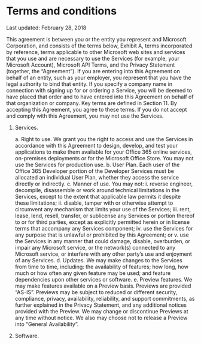 # Terms and conditions

Last updated: February 28, 2018

This agreement is between you or the entity you represent and Microsoft Corporation, and consists of the terms below, Exhibit A, terms incorporated by reference, terms applicable to other Microsoft web sites and services that you use and are necessary to use the Services (for example, your Microsoft Account), Microsoft API Terms, and the Privacy Statement (together, the “Agreement”). If you are entering into this Agreement on behalf of an entity, such as your employer, you represent that you have the legal authority to bind that entity. If you specify a company name in connection with signing up for or ordering a Service, you will be deemed to have placed that order and to have entered into this Agreement on behalf of that organization or company. Key terms are defined in Section 11. By accepting this Agreement, you agree to these terms. If you do not accept and comply with this Agreement, you may not use the Services.

1. Services.

    a.	Right to use. We grant you the right to access and use the Services in accordance with this Agreement to design, develop, and test your applications to make them available for your Office 365 online services, on-premises deployments or for the Microsoft Office Store. You may not use the Services for production use.
    b.	User Plan. Each user of the Office 365 Developer portion of the Developer Services must be allocated an individual User Plan, whether they access the service directly or indirectly.
    c.	Manner of use. You may not:
        i.	reverse engineer, decompile, disassemble or work around technical limitations in the Services, except to the extent that applicable law permits it despite these limitations;
        ii.	disable, tamper with or otherwise attempt to circumvent any mechanism that limits your use of the Services;
        iii.	rent, lease, lend, resell, transfer, or sublicense any Services or portion thereof to or for third parties, except as explicitly permitted herein or in license terms that accompany any Services component;
        iv.	use the Services for any purpose that is unlawful or prohibited by this Agreement; or
        v.	use the Services in any manner that could damage, disable, overburden, or impair any Microsoft service, or the network(s) connected to any Microsoft service, or interfere with any other party’s use and enjoyment of any Services.
        d.	Updates. We may make changes to the Services from time to time, including: the availability of features; how long, how much or how often any given feature may be used; and feature dependencies upon other services or software.
        e.	Preview features. We may make features available on a Preview basis. Previews are provided “AS-IS”. Previews may be subject to reduced or different security, compliance, privacy, availability, reliability, and support commitments, as further explained in the Privacy Statement, and any additional notices provided with the Preview. We may change or discontinue Previews at any time without notice. We also may choose not to release a Preview into “General Availability”.

2. Software.


